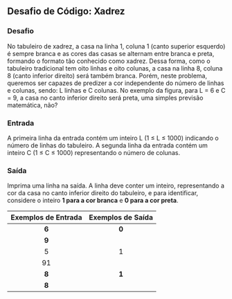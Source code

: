 ## Desafio de Código: Xadrez

### Desafio

No tabuleiro de xadrez, a casa na linha 1, coluna 1 (canto superior esquerdo) é sempre branca e as cores das casas se alternam entre branca e preta, formando o formato tão conhecido como xadrez. Dessa forma, como o tabuleiro tradicional tem oito linhas e oito colunas, a casa na linha 8, coluna 8 (canto inferior direito) será também branca. Porém, neste problema, queremos ser capazes de predizer a cor independente do número de linhas e colunas, sendo: L linhas e C colunas. No exemplo da figura, para L = 6 e C = 9, a casa no canto inferior direito será preta, uma simples previsão matemática, não?

### Entrada

A primeira linha da entrada contém um inteiro L (1 ≤ L ≤ 1000) indicando o número de linhas do tabuleiro.
A segunda linha da entrada contém um inteiro C (1 ≤ C ≤ 1000) representando o número de colunas.

### Saída

Imprima uma linha na saída. A linha deve conter um inteiro, representando a cor da casa no canto inferior direito do tabuleiro, e para identificar, considere o inteiro **1 para a cor branca** e **0 para a cor preta**.

| **Exemplos de Entrada** | **Exemplos de Saída** |
|:-----------------------:|:---------------------:|
| **6**                       | **0**                     |
| **9**                       |                       |
| 5                       | 1                     |
| 91                      |                       |
| **8**                       | **1**                     |
| **8**                       |                       |
